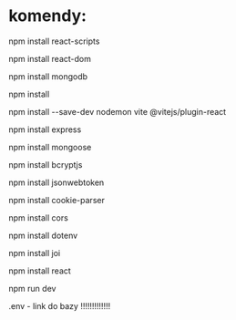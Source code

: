# komendy:

npm install react-scripts

npm install react-dom

npm install mongodb

npm install

npm install --save-dev nodemon vite @vitejs/plugin-react

npm install express 

npm install mongoose 

npm install bcryptjs 

npm install jsonwebtoken 

npm install cookie-parser 

npm install cors 

npm install dotenv 

npm install joi 

npm install react 


npm run dev


.env - link do bazy !!!!!!!!!!!!!
